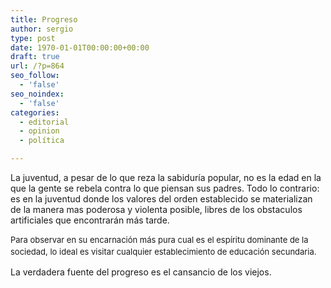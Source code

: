 ```yaml
---
title: Progreso
author: sergio
type: post
date: 1970-01-01T00:00:00+00:00
draft: true
url: /?p=864
seo_follow:
  - 'false'
seo_noindex:
  - 'false'
categories:
  - editorial
  - opinion
  - política

---
```

La juventud, a pesar de lo que reza la sabiduría popular, no es la edad en la que la gente se rebela contra lo que piensan sus padres. Todo lo contrario: es en la juventud donde los valores del orden establecido se materializan de la manera mas poderosa y violenta posible, libres de los obstaculos artificiales que encontrarán más tarde.

<span style="font-size: 13px;line-height: 19px">Para observar en su encarnación más pura cual es el espíritu dominante de la sociedad, lo ideal es visitar cualquier establecimiento de educación secundaria.</span>

La verdadera fuente del progreso es el cansancio de los viejos.

&nbsp;